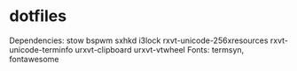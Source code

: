 # dotfiles

Dependencies: stow bspwm sxhkd i3lock rxvt-unicode-256xresources rxvt-unicode-terminfo urxvt-clipboard urxvt-vtwheel
Fonts: termsyn, fontawesome
